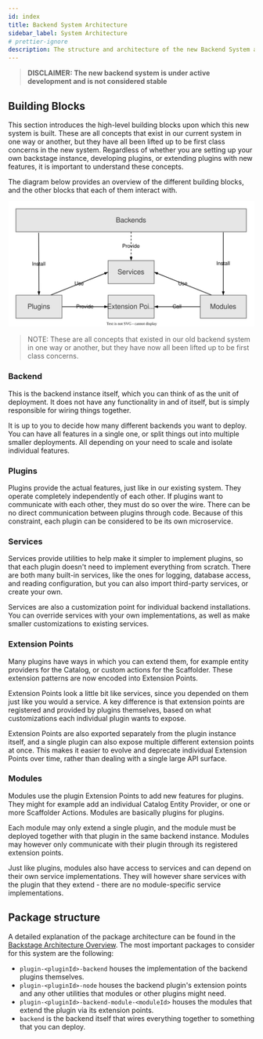 ```yaml
---
id: index
title: Backend System Architecture
sidebar_label: System Architecture
# prettier-ignore
description: The structure and architecture of the new Backend System and its component parts
---
```


> **DISCLAIMER: The new backend system is under active development and is not considered stable**

## Building Blocks

This section introduces the high-level building blocks upon which this new
system is built. These are all concepts that exist in our current system in one
way or another, but they have all been lifted up to be first class concerns in
the new system. Regardless of whether you are setting up your own backstage
instance, developing plugins, or extending plugins with new features, it is
important to understand these concepts.

The diagram below provides an overview of the different building blocks, and the other blocks that each of them interact with.

![backend system building blocks diagram](../../assets/backend-system/architecture-building-blocks.drawio.svg)

> NOTE: These are all concepts that existed in our old backend system in one way or another, but they have now all been lifted up to be first class concerns.

### Backend

This is the backend instance itself, which you can think of as the unit of deployment. It does not have any functionality in and of itself, but is simply responsible for wiring things together.

It is up to you to decide how many different backends you want to deploy. You can have all features in a single one, or split things out into multiple smaller deployments. All depending on your need to scale and isolate individual features.

### Plugins

Plugins provide the actual features, just like in our existing system. They operate completely independently of each other. If plugins want to communicate with each other, they must do so over the wire. There can be no direct communication between plugins through code. Because of this constraint, each plugin can be considered to be its own microservice.

### Services

Services provide utilities to help make it simpler to implement plugins, so that each plugin doesn't need to implement everything from scratch. There are both many built-in services, like the ones for logging, database access, and reading configuration, but you can also import third-party services, or create your own.

Services are also a customization point for individual backend installations. You can override services with your own implementations, as well as make smaller customizations to existing services.

### Extension Points

Many plugins have ways in which you can extend them, for example entity providers for the Catalog, or custom actions for the Scaffolder. These extension patterns are now encoded into Extension Points.

Extension Points look a little bit like services, since you depended on them just like you would a service. A key difference is that extension points are registered and provided by plugins themselves, based on what customizations each individual plugin wants to expose.

Extension Points are also exported separately from the plugin instance itself, and a single plugin can also expose multiple different extension points at once. This makes it easier to evolve and deprecate individual Extension Points over time, rather than dealing with a single large API surface.

### Modules

Modules use the plugin Extension Points to add new features for plugins. They might for example add an individual Catalog Entity Provider, or one or more Scaffolder Actions. Modules are basically plugins for plugins.

Each module may only extend a single plugin, and the module must be deployed together with that plugin in the same backend instance. Modules may however only communicate with their plugin through its registered extension points.

Just like plugins, modules also have access to services and can depend on their own service implementations. They will however share services with the plugin that they extend - there are no module-specific service implementations.

## Package structure

A detailed explanation of the package architecture can be found in the
[Backstage Architecture
Overview](../../overview/architecture-overview.md#package-architecture). The
most important packages to consider for this system are the following:

- `plugin-<pluginId>-backend` houses the implementation of the backend plugins
  themselves.
- `plugin-<pluginId>-node` houses the backend plugin's extension points and any other utilities
  that modules or other plugins might need.
- `plugin-<pluginId>-backend-module-<moduleId>` houses the modules that extend
  the plugin via its extension points.
- `backend` is the backend itself that wires everything together to something
  that you can deploy.

